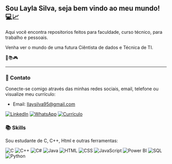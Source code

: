 ## Sou Layla Silva, seja bem vindo ao meu mundo! 💻📈

Aqui você encontra repositorios feitos para faculdade, curso técnico, para trabalho e pessoais.

Venha ver o mundo de uma futura Ciêntista de dados e Técnica de TI.

🧠📚🎮  

---

### 🔗 Contato

Conecte-se comigo através das minhas redes sociais, email, telefone ou visualize meu currículo:

* Email: llaysilva95@gmail.com

[![LinkedIn](https://img.icons8.com/fluent/48/000000/linkedin.png)](https://www.linkedin.com/in/layla-silva-9649422b0?utm_source=share&utm_campaign=share_via&utm_content=profile&utm_medium=android_app)
[![WhatsApp](https://img.icons8.com/color/48/000000/whatsapp.png)](https://wa.me/5531985652829)
[![Currículo](https://img.icons8.com/fluent/48/000000/resume.png)](https://docs.google.com/document/d/1CJYD850ZMg1P97TA1qh8l2IYOK5Hu-PgfaoG9_YaAPk/edit?usp=drivesdk)

### 📚 Skills 

Sou estudante de C, C++, Html e outras ferramentas:

![C](https://img.icons8.com/color/48/000000/c-programming.png)
![C++](https://img.icons8.com/color/48/000000/c-plus-plus-logo.png)
![C#](https://img.icons8.com/color/48/000000/c-sharp-logo.png)
![Java](https://img.icons8.com/color/48/000000/java-coffee-cup-logo.png)
![HTML](https://img.icons8.com/color/48/000000/html-5.png)
![CSS](https://img.icons8.com/color/48/000000/css3.png)
![JavaScript](https://img.icons8.com/color/48/000000/javascript.png)
![Power BI](https://img.icons8.com/color/48/000000/power-bi.png)
![SQL](https://img.icons8.com/color/48/000000/database.png)
![Python](https://img.icons8.com/color/48/000000/python.png)





